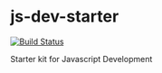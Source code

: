 # js-dev-starter
[![Build Status](http://build.rharris2825.com:8080/buildStatus/icon?job=js-dev-starter)](http://build.rharris2825.com:8080/job/js-dev-starter/)

Starter kit for Javascript Development
